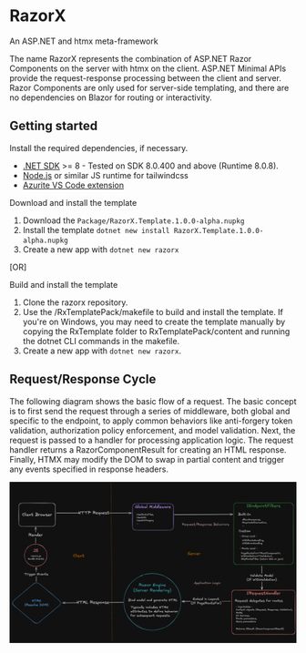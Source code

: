 # RazorX

An ASP.NET and htmx meta-framework

The name RazorX represents the combination of ASP.NET Razor Components on the server with htmx on the client. ASP.NET Minimal APIs provide the request-response processing between the client and server. Razor Components are only used for server-side templating, and there are no dependencies on Blazor for routing or interactivity.

## Getting started

Install the required dependencies, if necessary.

- [.NET SDK](https://dotnet.microsoft.com/en-us/download) >= 8 - Tested on SDK 8.0.400 and above (Runtime 8.0.8).
- [Node.js](https://nodejs.org/en) or similar JS runtime for tailwindcss
- [Azurite VS Code extension](https://marketplace.visualstudio.com/items?itemName=Azurite.azurite)

Download and install the template

1. Download the `Package/RazorX.Template.1.0.0-alpha.nupkg`
2. Install the template `dotnet new install RazorX.Template.1.0.0-alpha.nupkg`
3. Create a new app with `dotnet new razorx`

[OR]

Build and install the template

1. Clone the razorx repository.
2. Use the /RxTemplatePack/makefile to build and install the template. If you're on Windows, you may need to create the template manually by copying the RxTemplate folder to RxTemplatePack/content and running the dotnet CLI commands in the makefile.
3. Create a new app with `dotnet new razorx`.

## Request/Response Cycle

The following diagram shows the basic flow of a request. The basic concept is to first send the request through a series of middleware, both global and specific to the endpoint, to apply common behaviors like anti-forgery token validation, authorization policy enforcement, and model validation. Next, the request is passed to a handler for processing application logic. The request handler returns a RazorComponentResult for creating an HTML response. Finally, HTMX may modify the DOM to swap in partial content and trigger any events specified in response headers.

![RazorX Request-Response Cycle](razorx-request-response.png "RazorX Request-Response Cycle")
